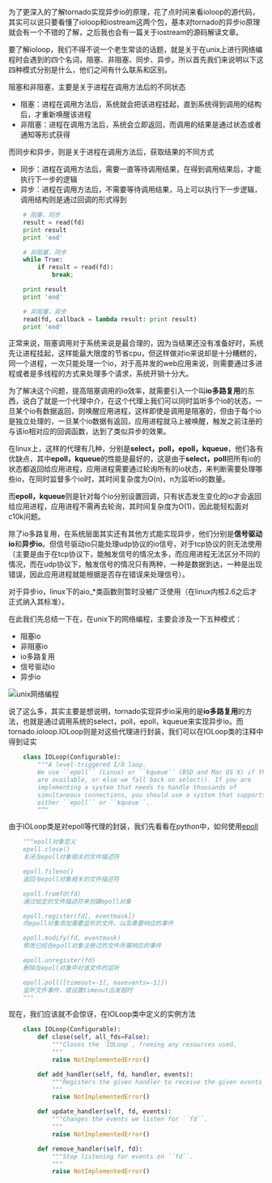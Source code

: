 为了更深入的了解tornado实现异步io的原理，花了点时间来看ioloop的源代码，其实可以说只要看懂了ioloop和iostream这两个包，基本对tornado的异步io原理就会有一个不错的了解，之后我也会有一篇关于iostream的源码解读文章。

要了解ioloop，我们不得不说一个老生常谈的话题，就是关于在unix上进行网络编程时会遇到的四个名词，阻塞、非阻塞、同步、异步。所以首先我们来说明以下这四种模式分别是什么，他们之间有什么联系和区别。

阻塞和非阻塞，主要是关于进程在调用方法后的不同状态
* 阻塞：进程在调用方法后，系统就会把该进程挂起，直到系统得到调用的结构后，才重新唤醒该进程
* 非阻塞：进程在调用方法后，系统会立即返回，而调用的结果是通过状态或者通知等形式获得

而同步和异步，则是关于进程在调用方法后，获取结果的不同方式
* 同步：进程在调用方法后，需要一直等待调用结果，在得到调用结果后，才能执行下一步的逻辑
* 异步：进程在调用方法后，不需要等待调用结果，马上可以执行下一步逻辑，调用结构则是通过回调的形式得到

```python
    # 阻塞，同步
    result = read(fd)
    print result
    print 'end'

    # 非阻塞，同步
    while True:
        if result = read(fd):
            break;

    print result
    print 'end'

    # 非阻塞，异步
    read(fd, callback = lambda result: print result)
    print 'end'
```

正常来说，阻塞调用对于系统来说是最合理的，因为当结果还没有准备好时，系统先让进程挂起，这样能最大限度的节省cpu，但这样做对io来说却是十分糟糕的，同一个进程，一次只能处理一个io，对于高并发的web应用来说，则需要通过多进程或者是多线程的方式来处理多个请求，系统开销十分大。

为了解决这个问题，提高阻塞调用的io效率，就需要引入一个叫**io多路复用**的东西，说白了就是一个代理中介，在这个代理上我们可以同时监听多个io的状态，一旦某个io有数据返回，则唤醒应用进程，这样即使是调用是阻塞的，但由于每个io是独立处理的，一旦某个io数据有返回，应用进程就马上被唤醒，触发之前注册的与该io相对应的回调函数，达到了类似异步的效果。

在linux上，这样的代理有几种，分别是**select，poll，epoll，kqueue**，他们各有优缺点，其中**epoll，kqueue**的性能是最好的，这是由于**select，poll**把所有io的状态都返回给应用进程，应用进程需要通过轮询所有的io状态，来判断需要处理哪些io，在同时监督多个io时，其时间复杂度为O(n)，n为监听io的数量。

而**epoll，kqueue**则是针对每个io分别设置回调，只有状态发生变化的io才会返回给应用进程，应用进程不需再去轮询，其时间复杂度为O(1)，因此能轻松面对c10k问题。

除了io多路复用，在系统层面其实还有其他方式能实现异步，他们分别是**信号驱动io**和**异步io**。但信号驱动io只能处理udp协议的io信号，对于tcp协议的则无法使用（主要是由于在tcp协议下，能触发信号的情况太多，而应用进程无法区分不同的情况，而在udp协议下，触发信号的情况只有两种，一种是数据到达，一种是出现错误，因此应用进程就能根据是否存在错误来处理信号）。

对于异步io，linux下的aio_*类函数则暂时没被广泛使用（在linux内核2.6之后才正式纳入其标准）。

在此我们先总结一下在，在unix下的网络编程，主要会涉及一下五种模式：
* 阻塞io
* 非阻塞io
* io多路复用
* 信号驱动io
* 异步io

![unix网络编程](https://timgsa.baidu.com/timg?image&quality=80&size=b9999_10000&sec=1492497158399&di=5452400ca1d3af8d5ebf90c74b8d78be&imgtype=0&src=http%3A%2F%2Fwww.cfanz.cn%2Fuploads%2Fpng%2F2015%2F12%2F16%2F19%2FX5fY963245.png)

说了这么多，其实主要是想说明，tornado实现异步io采用的是**io多路复用**的方法，也就是通过调用系统的select，poll，epoll，kqueue来实现异步io。而tornado.ioloop.IOLoop则是对这些代理进行封装，我们可以在IOLoop类的注释中得到证实
```python
    class IOLoop(Configurable):
        """A level-triggered I/O loop.
        We use ``epoll`` (Linux) or ``kqueue`` (BSD and Mac OS X) if they
        are available, or else we fall back on select(). If you are
        implementing a system that needs to handle thousands of
        simultaneous connections, you should use a system that supports
        either ``epoll`` or ``kqueue``.
        “”“
```

由于IOLoop类是对epoll等代理的封装，我们先看看在python中，如何使用[epoll](https://docs.python.org/2/library/select.html?highlight=select.epoll#epoll-objects)
```python
    """epoll对象定义
    epoll.close()
    关闭与epoll对象相关的文件描述符

    epoll.fileno()
    返回与epoll对象相关的文件描述符

    epoll.fromfd(fd)
    通过给定的文件描述符来创建epoll对象

    epoll.register(fd[, eventmask])
    向epoll对象添加需要监听的文件，以及需要响应的事件

    epoll.modify(fd, eventmask)
    修改已经在epoll对象注册过的文件所需响应的事件

    epoll.unregister(fd)
    删除在epoll对象中对该文件的监听

    epoll.poll([timeout=-1[, maxevents=-1]])
    监听文件事件，或设置timeout出发超时
    """
```
现在，我们应该就不会惊讶，在IOLoop类中定义的实例方法
```python
    class IOLoop(Configurable):
        def close(self, all_fds=False):
            """Closes the `IOLoop`, freeing any resources used.
            """
            raise NotImplementedError()

        def add_handler(self, fd, handler, events):
            """Registers the given handler to receive the given events for ``fd``.
            """
            raise NotImplementedError()

        def update_handler(self, fd, events):
            """Changes the events we listen for ``fd``.
            """
            raise NotImplementedError()

        def remove_handler(self, fd):
            """Stop listening for events on ``fd``.
            """
            raise NotImplementedError()
```